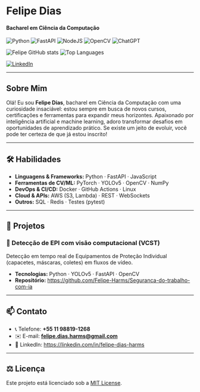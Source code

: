 # Felipe Dias  
#### Bacharel em Ciência da Computação

<!-- Badges -->
![Python](https://img.shields.io/badge/python-3.9%2B-blue)
![FastAPI](https://img.shields.io/badge/FastAPI-⚡️-green)
![NodeJS](https://img.shields.io/badge/node.js-green)
![OpenCV](https://img.shields.io/badge/opencv-blue)
![ChatGPT](https://img.shields.io/badge/chatGPT-gray)

<!-- GitHub Stats -->
![Felipe GitHub stats](https://github-readme-stats.vercel.app/api?username=Felipe-Harms&show_icons=true&theme=dracula)
![Top Languages](https://github-readme-stats.vercel.app/api/top-langs/?username=Felipe-Harms&layout=compact&theme=dracula)

[![LinkedIn](https://img.shields.io/badge/LinkedIn-0077B5?style=for-the-badge&logo=linkedin&logoColor=white)](https://linkedin.com/in/felipe-dias-harms)

---

## Sobre Mim
Olá! Eu sou **Felipe Dias**, bacharel em Ciência da Computação com uma curiosidade insaciável: estou sempre em busca de novos cursos, certificações e ferramentas para expandir meus horizontes. Apaixonado por inteligência artificial e machine learning, adoro transformar desafios em oportunidades de aprendizado prático. Se existe um jeito de evoluir, você pode ter certeza de que já estou inscrito!  

---

## 🛠️ Habilidades
- **Linguagens & Frameworks:** Python · FastAPI · JavaScript  
- **Ferramentas de CV/ML:** PyTorch · YOLOv5 · OpenCV · NumPy  
- **DevOps & CI/CD:** Docker · GitHub Actions · Linux  
- **Cloud & APIs:** AWS (S3, Lambda) · REST · WebSockets  
- **Outros:** SQL · Redis · Testes (pytest)

---

## 🚀 Projetos

### 🔸 Detecção de EPI com visão computacional (VCST)
Detecção em tempo real de Equipamentos de Proteção Individual (capacetes, máscaras, coletes) em fluxos de vídeo.  
- **Tecnologias:** Python · YOLOv5 · FastAPI · OpenCV
- **Repositório:** https://github.com/Felipe-Harms/Seguranca-do-trabalho-com-ia

---

## 📫 Contato
- 📞 Telefone: **+55 11 98819-1268**  
- ✉️ E-mail: **felipe.dias.harms@gmail.com**  
- 🔗 LinkedIn: https://linkedin.com/in/felipe-dias-harms

---

## ⚖️ Licença
Este projeto está licenciado sob a [MIT License](./LICENSE).
